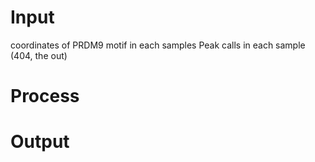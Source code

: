 # Input
coordinates of PRDM9 motif in each samples
Peak calls in each sample (404, the out)
# Process
# Output
<!--stackedit_data:
eyJoaXN0b3J5IjpbMjg2NDg3NDg3LDEzMzM4MDM3XX0=
-->